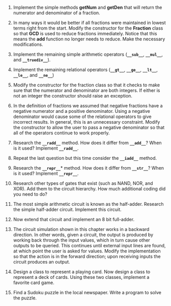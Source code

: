 1. Implement the simple methods **getNum** and **getDen** that will return the numerator and denominator of a fraction.

2. In many ways it would be better if all fractions were maintained in lowest terms right from the start. Modify the constructor for the **Fraction** class so that **GCD** is used to reduce fractions immediately. Notice that this means the **__add__** function no longer needs to reduce. Make the necessary modifications.

3. Implement the remaining simple arithmetic operators (**```__sub__```**, **```__mul__```**, and **```__truediv__```**).

4. Implement the remaining relational operators (**```__gt__```**, **```__ge__```**, **```__lt__```**, **```__le__```**, and **```__ne__```**)

5. Modify the constructor for the fraction class so that it checks to make sure that the numerator and denominator are both integers. If either is not an integer the constructor should raise an exception.

6. In the definition of fractions we assumed that negative fractions have a negative numerator and a positive denominator. Using a negative denominator would cause some of the relational operators to give incorrect results. In general, this is an unnecessary constraint. Modify the constructor to allow the user to pass a negative denominator so that all of the operators continue to work properly.

7. Research the **```__radd__```** method. How does it differ from **```__add__```**? When is it used? Implement **```__radd__```**.

8. Repeat the last question but this time consider the **```__iadd__```** method.

9. Research the **```__repr__```*** method. How does it differ from **```__str__```**? When is it used? Implement **```__repr__```**.

10. Research other types of gates that exist (such as NAND, NOR, and XOR). Add them to the circuit hierarchy. How much additional coding did you need to do?

11. The most simple arithmetic circuit is known as the half-adder. Research the simple half-adder circuit. Implement this circuit.

12. Now extend that circuit and implement an 8 bit full-adder.

13. The circuit simulation shown in this chapter works in a backward direction. In other words, given a circuit, the output is produced by working back through the input values, which in turn cause other outputs to be queried. This continues until external input lines are found, at which point the user is asked for values. Modify the implementation so that the action is in the forward direction; upon receiving inputs the circuit produces an output.

14. Design a class to represent a playing card. Now design a class to represent a deck of cards. Using these two classes, implement a favorite card game.

15. Find a Sudoku puzzle in the local newspaper. Write a program to solve the puzzle.
